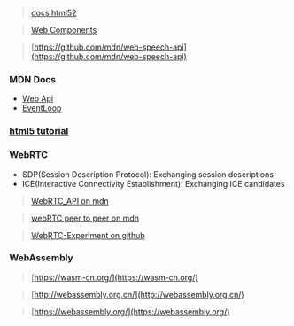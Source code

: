 > [docs html52](https://www.w3.org/TR/2017/REC-html52-20171214/index.html)

> [Web Components](https://developer.mozilla.org/en-US/docs/Web/Web_Components)

> [https://github.com/mdn/web-speech-api](https://github.com/mdn/web-speech-api)

### MDN Docs

- [Web Api](https://developer.mozilla.org/zh-CN/docs/Web/API)
- [EventLoop](https://developer.mozilla.org/zh-CN/docs/Web/JavaScript/EventLoop)

### [html5 tutorial](https://www.tutorialspoint.com/html5/index.htm)

### WebRTC

- SDP(Session Description Protocol): Exchanging session descriptions
- ICE(Interactive Connectivity Establishment): Exchanging ICE candidates

> [WebRTC_API on mdn](https://developer.mozilla.org/zh-CN/docs/Web/API/WebRTC_API)

> [webRTC peer to peer on mdn](https://developer.mozilla.org/zh-CN/docs/Web/API/WebRTC_API/Signaling_and_video_calling)

> [WebRTC-Experiment on github](https://github.com/muaz-khan/WebRTC-Experiment)

### WebAssembly

> [https://wasm-cn.org/](https://wasm-cn.org/)

> [http://webassembly.org.cn/](http://webassembly.org.cn/)

> [https://webassembly.org/](https://webassembly.org/)
